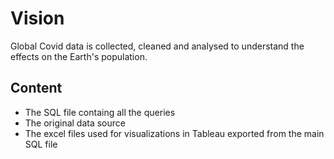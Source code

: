 # Vision

Global Covid data is collected, cleaned and analysed to understand the effects on the Earth's population.

## Content
* The SQL file containg all the queries
* The original data source
* The excel files used for visualizations in Tableau exported from the main SQL file 
